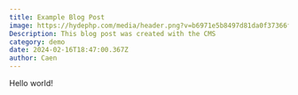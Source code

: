 ```yaml
---
title: Example Blog Post
image: https://hydephp.com/media/header.png?v=b6971e5b8497d81da0f37366f732e1e7
Description: This blog post was created with the CMS
category: demo
date: 2024-02-16T18:47:00.367Z
author: Caen
---
```

Hello world!

